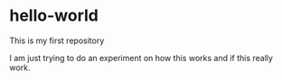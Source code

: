 # hello-world
This is my first repository

I am just trying to do an experiment on how this works and if this really work.
